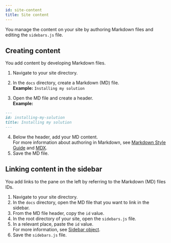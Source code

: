 ```yaml
---
id: site-content
title: Site content
---
```


You manage the content on your site by authoring Markdown files and editing the `sidebars.js` file.

## Creating content

You add content by developing Markdown files.

1. Navigate to your site directory.
2. In the `docs` directory, create a Markdown (MD) file.  
**Example:** `Installing my solution`

3. Open the MD file and create a header.  
**Example:**

``` markdown
---
id: installing-my-solution
title: Installing my solution
---
```

4. Below the header, add your MD content.  
For more information about authoring in Markdown, see [Markdown Style Guide](style_guide.md) and [MDX](mdx.md).
5. Save the MD file.

## Linking content in the sidebar

You add links to the pane on the left by referring to the Markdown (MD) files IDs.

1. Navigate to your site directory.
2. In the `docs` directory, open the MD file that you want to link in the sidebar.
3. From the MD file header, copy the `id` value.
4. In the root directory of your site, open the `sidebars.js` file.
5. In a relevant place, paste the `id` value.  
For more information, see [Sidebar object](https://v2.docusaurus.io/docs/sidebar#sidebar-object).
6. Save the `sidebars.js` file.
